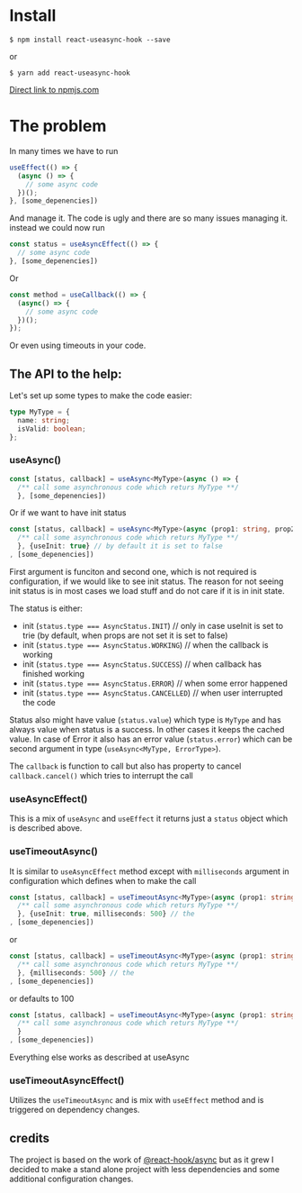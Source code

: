 # Install

```
$ npm install react-useasync-hook --save
```
or
```
$ yarn add react-useasync-hook
```
[Direct link to npmjs.com](https://www.npmjs.com/package/react-useasync-hook)

# The problem

In many times we have to run

```typescript
useEffect(() => {
  (async () => {
    // some async code
  })();
}, [some_depenencies])
```
And manage it. The code is ugly and there are so many issues managing it. instead we could now run

```typescript
const status = useAsyncEffect(() => {
  // some async code
}, [some_depenencies])
```
Or

```typescript
const method = useCallback(() => {
  (async() => {
    // some async code
  })();
});
```

Or even using timeouts in your code.

## The API to the help:

Let's set up some types to make the code easier:

```typescript
type MyType = {
  name: string;
  isValid: boolean;
};
````

### useAsync()

```typescript
const [status, callback] = useAsync<MyType>(async () => {
  /** call some asynchronous code which returs MyType **/
  }, [some_depenencies])
```

Or if we want to have init status

```typescript
const [status, callback] = useAsync<MyType>(async (prop1: string, prop2: boolean) => {
  /** call some asynchronous code which returs MyType **/
  }, {useInit: true} // by default it is set to false
, [some_depenencies])
```
First argument is funciton and second one, which is not required is configuration, if we would like to see init status. The reason for not seeing init status is in most cases we load stuff and do not care if it is in init state.

The status is either:
- init (`status.type === AsyncStatus.INIT`) // only in case useInit is set to trie (by default, when props are not set it is set to false)
- init (`status.type === AsyncStatus.WORKING`) // when the callback is working
- init (`status.type === AsyncStatus.SUCCESS`) // when callback has finished working
- init (`status.type === AsyncStatus.ERROR`) // when some error happened
- init (`status.type === AsyncStatus.CANCELLED`) // when user interrupted the code

Status also might have value (`status.value`) which type is `MyType` and has always value when status is a success. In other cases it keeps the cached value.
In case of Error it also has an error value (`status.error`) which can be second argument in type (`useAsync<MyType, ErrorType>`).

The `callback` is function to call but also has property to cancel `callback.cancel()` which tries to interrupt the call


### useAsyncEffect()

This is a mix of `useAsync` and `useEffect` it returns just a `status` object which is described above.

### useTimeoutAsync()

It is similar to `useAsyncEffect` method except with `milliseconds` argument in configuration which defines when to make the call

```typescript
const [status, callback] = useTimeoutAsync<MyType>(async (prop1: string, prop2: boolean) => {
  /** call some asynchronous code which returs MyType **/
  }, {useInit: true, milliseconds: 500} // the
, [some_depenencies])
```
or
```typescript
const [status, callback] = useTimeoutAsync<MyType>(async (prop1: string, prop2: boolean) => {
  /** call some asynchronous code which returs MyType **/
  }, {milliseconds: 500} // the
, [some_depenencies])
```
or defaults to 100
```typescript
const [status, callback] = useTimeoutAsync<MyType>(async (prop1: string, prop2: boolean) => {
  /** call some asynchronous code which returs MyType **/
  }
, [some_depenencies])
```

Everything else works as described at useAsync

### useTimeoutAsyncEffect()

Utilizes the `useTimeoutAsync` and is mix with `useEffect` method and is triggered on dependency changes.


## credits

The project is based on the work of [@react-hook/async](https://www.npmjs.com/package/@react-hook/async) but as it grew I decided to make a stand alone project with less dependencies and some additional configuration changes.


